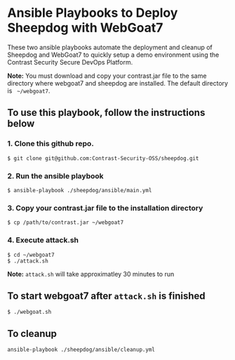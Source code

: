 # Ansible Playbooks to Deploy Sheepdog with WebGoat7

These two ansible playbooks automate the deployment and cleanup of Sheepdog and WebGoat7 to quickly setup a demo environment using the Contrast Security Secure DevOps Platform.

**Note:** You must download and copy your contrast.jar file to the same directory where webgoat7 and sheepdog are installed. The default directory is ``` ~/webgoat7```.

## To use this playbook, follow the instructions below

### 1. Clone this github repo.
```
$ git clone git@github.com:Contrast-Security-OSS/sheepdog.git
```
### 2. Run the ansible playbook
```
$ ansible-playbook ./sheepdog/ansible/main.yml
```

### 3. Copy your contrast.jar file to the installation directory
```
$ cp /path/to/contrast.jar ~/webgoat7
```

### 4. Execute attack.sh
```
$ cd ~/webgoat7
$ ./attack.sh
```

**Note:** ```attack.sh``` will take approximatley 30 minutes to run

## To start webgoat7 after ```attack.sh``` is finished
```
$ ./webgoat.sh
```

## To cleanup
```
ansible-playbook ./sheepdog/ansible/cleanup.yml
```

